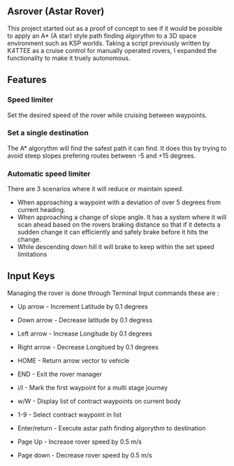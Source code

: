 ## Asrover (Astar Rover)

This project started out as a proof of concept to see if it would be possible to apply an A* (A star) style path finding algorythm to a 3D space environment such as KSP worlds.  Taking a script previously written by K4TTEE as a cruise control for manually operated rovers, I expanded the functionality to make it truely autonomous.

## Features

### Speed limiter

Set the desired speed of the rover while cruising between waypoints.

### Set a single destination

The A* algorythm will find the safest path it can find.  It does this by trying to avoid steep slopes prefering routes between -5 and +15 degrees.

### Automatic speed limiter

There are 3 scenarios where it will reduce or maintain speed.

* When approaching a waypoint with a deviation of over 5 degrees from current heading.
* When approaching a change of slope angle.  It has a system where it will scan ahead based on the rovers braking distance so that if it detects a sudden change it can efficiently and safely brake before it hits the change.
* While descending down hill it will brake to keep within the set speed limitations

## Input Keys

Managing the rover is done through Terminal Input commands these are :

* Up arrow      - Increment Latitude by 0.1 degrees
* Down arrow    - Decrease latitude by 0.1 degress
* Left arrow    - Increase Longitude by 0.1 degrees
* Right arrow   - Decrease Longitued by 0.1 degrees



* HOME - Return arrow vector to vehicle
* END - Exit the rover manager
* i/I - Mark the first waypoint for a multi stage journey

* w/W - Display list of contract waypoints on current body
* 1-9 - Select contract waypoint in list

* Enter/return - Execute astar path finding algorythm to destination



* Page Up - Increase rover speed by 0.5 m/s
* Page down - Decrease rover speed by 0.5 m/s
